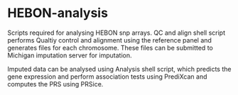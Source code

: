# HEBON-analysis

Scripts required for analysing HEBON snp arrays.
QC and align shell script performs Qualtiy control and alignment using the reference panel and generates files for each chromosome. These files can be submitted to Michigan imputation server for imputation.

Imputed data can be analysed using Analysis shell script, which predicts the gene expression and perform association tests using PrediXcan and computes the PRS using PRSice.
